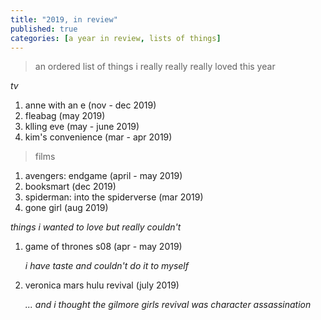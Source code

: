 ```yaml
---
title: "2019, in review"
published: true
categories: [a year in review, lists of things]
---
```

> an ordered list of things i really really really loved this year

_tv_

1. anne with an e (nov - dec 2019)
2. fleabag (may 2019)
3. klling eve (may - june 2019)
4. kim's convenience (mar - apr 2019)

> films

1. avengers: endgame (april - may 2019)
2. booksmart (dec 2019)
3. spiderman: into the spiderverse (mar 2019)
4. gone girl (aug 2019)

_*things i wanted to love but really couldn't*_
1. game of thrones s08 (apr - may 2019)

    _i have taste and couldn't do it to myself_
2. veronica mars hulu revival (july 2019)

    _... and i thought the gilmore girls revival was character assassination_